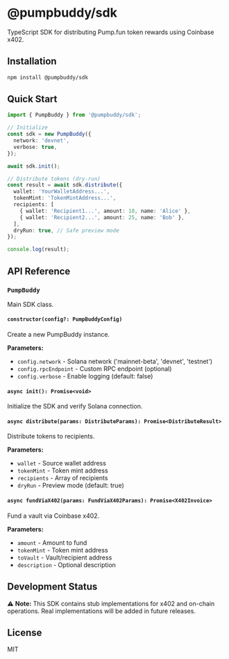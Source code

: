 # @pumpbuddy/sdk

TypeScript SDK for distributing Pump.fun token rewards using Coinbase x402.

## Installation

```bash
npm install @pumpbuddy/sdk
```

## Quick Start

```typescript
import { PumpBuddy } from '@pumpbuddy/sdk';

// Initialize
const sdk = new PumpBuddy({
  network: 'devnet',
  verbose: true,
});

await sdk.init();

// Distribute tokens (dry-run)
const result = await sdk.distribute({
  wallet: 'YourWalletAddress...',
  tokenMint: 'TokenMintAddress...',
  recipients: [
    { wallet: 'Recipient1...', amount: 10, name: 'Alice' },
    { wallet: 'Recipient2...', amount: 25, name: 'Bob' },
  ],
  dryRun: true, // Safe preview mode
});

console.log(result);
```

## API Reference

### `PumpBuddy`

Main SDK class.

#### `constructor(config?: PumpBuddyConfig)`

Create a new PumpBuddy instance.

**Parameters:**
- `config.network` - Solana network ('mainnet-beta', 'devnet', 'testnet')
- `config.rpcEndpoint` - Custom RPC endpoint (optional)
- `config.verbose` - Enable logging (default: false)

#### `async init(): Promise<void>`

Initialize the SDK and verify Solana connection.

#### `async distribute(params: DistributeParams): Promise<DistributeResult>`

Distribute tokens to recipients.

**Parameters:**
- `wallet` - Source wallet address
- `tokenMint` - Token mint address
- `recipients` - Array of recipients
- `dryRun` - Preview mode (default: true)

#### `async fundViaX402(params: FundViaX402Params): Promise<X402Invoice>`

Fund a vault via Coinbase x402.

**Parameters:**
- `amount` - Amount to fund
- `tokenMint` - Token mint address
- `toVault` - Vault/recipient address
- `description` - Optional description

## Development Status

⚠️ **Note:** This SDK contains stub implementations for x402 and on-chain operations. Real implementations will be added in future releases.

## License

MIT
